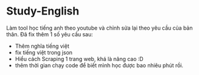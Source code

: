 # Study-English
Làm tool học tiếng anh theo youtube và chỉnh sửa lại theo yêu cầu của bản thân.
Đã fix thêm 1 số yêu cầu sau:
- Thêm nghĩa tiếng việt
- fix tiếng việt trong json
- Hiểu cách Scraping 1 trang web, khá là nâng cao :D
- thêm thời gian chạy code để biết mình học được bao nhiêu phút rồi.
